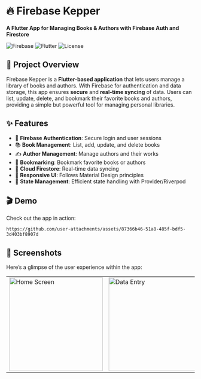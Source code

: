 <h1>🔥 Firebase Kepper</h1>
<p><strong>A Flutter App for Managing Books & Authors with Firebase Auth and Firestore</strong></p>

<img src="https://img.shields.io/badge/Firebase-Auth%20%26%20Firestore-orange?style=flat&logo=firebase" alt="Firebase">
<img src="https://img.shields.io/badge/Flutter-v2.0%2B-blue?style=flat&logo=flutter" alt="Flutter">
<img src="https://img.shields.io/badge/License-MIT-green" alt="License">

<h2>🚀 Project Overview</h2>
<p>
    Firebase Kepper is a <strong>Flutter-based application</strong> that lets users manage a library of books and authors. 
    With Firebase for authentication and data storage, this app ensures <strong>secure</strong> and <strong>real-time syncing</strong> 
    of data. Users can list, update, delete, and bookmark their favorite books and authors, providing a simple but powerful 
    tool for managing personal libraries.
</p>

<h2>✨ Features</h2>
<ul>
    <li>🔐 <strong>Firebase Authentication</strong>: Secure login and user sessions</li>
    <li>📚 <strong>Book Management</strong>: List, add, update, and delete books</li>
    <li>✍️ <strong>Author Management</strong>: Manage authors and their works</li>
    <li>🔖 <strong>Bookmarking</strong>: Bookmark favorite books or authors</li>
    <li>💾 <strong>Cloud Firestore</strong>: Real-time data syncing</li>
    <li>📱 <strong>Responsive UI</strong>: Follows Material Design principles</li>
    <li>🔄 <strong>State Management</strong>: Efficient state handling with Provider/Riverpod</li>
</ul>

<h2>🎬 Demo</h2>
<p>Check out the app in action:</p>

    https://github.com/user-attachments/assets/87366b46-51a8-485f-bdf5-3d403bf8907d
   

<h2>📱 Screenshots</h2>
<p>Here’s a glimpse of the user experience within the app:</p>

<table>
  <tr>
    <td><img src="https://github.com/user-attachments/assets/5fb3183d-7e31-4bcc-8c1e-939b18d530bc" alt="Home Screen" width="250"></td>
    <td><img src="https://github.com/user-attachments/assets/70fdbb94-a5f1-40c1-a995-a0f9c129a4cf" alt="Data Entry" width="250"></td>
    <td><img src="https://github.com/user-attachments/assets/a885
